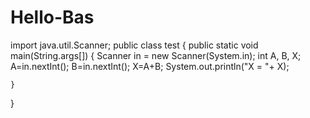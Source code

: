 # Hello-Bas


import java.util.Scanner;
public class test
{
    public static void main(String.args[])
    {
        Scanner in = new Scanner(System.in);
        int A, B, X;
        A=in.nextInt();
        B=in.nextInt();
        X=A+B;
        System.out.println("X = "+ X);
    
    
    }
}

